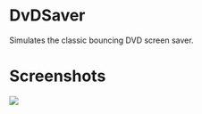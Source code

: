 # DvDSaver
 
Simulates the classic bouncing DVD screen saver.

# Screenshots

<img src="https://i.imgur.com/sXtuXO6.png" />
